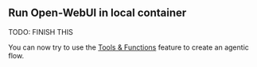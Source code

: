 ## Run Open-WebUI in local container

TODO: FINISH THIS

You can now try to use the [Tools & Functions](../tools/README.md) feature to create an agentic flow.
